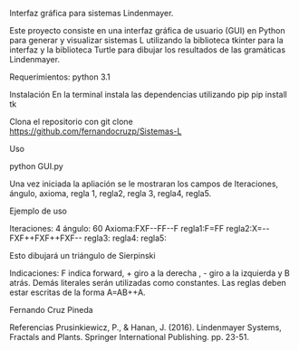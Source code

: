 Interfaz gráfica para sistemas Lindenmayer.

Este proyecto consiste en una interfaz gráfica de usuario (GUI) en Python para generar y visualizar sistemas L utilizando la biblioteca tkinter para la interfaz y la biblioteca Turtle para dibujar los resultados de las gramáticas Lindenmayer.

Requerimientos:
python 3.1

Instalación
En la terminal instala las dependencias utilizando pip
pip install tk

Clona el repositorio con
git clone https://github.com/fernandocruzp/Sistemas-L

Uso

python GUI.py

Una vez iniciada la apliación se le mostraran los campos de Iteraciones, ángulo, axioma, regla 1, regla2, regla 3, regla4, regla5.

Ejemplo de uso

Iteraciones: 4
ángulo: 60
Axioma:FXF--FF--F
regla1:F=FF
regla2:X=--FXF++FXF++FXF--
regla3:
regla4:
regla5:

Esto dibujará un triángulo de Sierpinski

Indicaciones:
F indica forward, + giro a la derecha , - giro a la izquierda y B atrás. Demás literales serán utilizadas como constantes.
Las reglas deben estar escritas de la forma A=AB++A.

Fernando Cruz Pineda

 Referencias
 Prusinkiewicz, P., & Hanan, J. (2016). Lindenmayer Systems, Fractals and Plants. Springer International Publishing. pp. 23-51.
